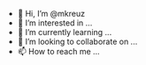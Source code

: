 - 👋 Hi, I’m @mkreuz
- 👀 I’m interested in ...
- 🌱 I’m currently learning ...
- 💞️ I’m looking to collaborate on ...
- 📫 How to reach me ...

<!---
mkreuz/mkreuz is a ✨ special ✨ repository because its `README.md` (this file) appears on your GitHub profile.
You can click the Preview link to take a look at your changes.
--->
